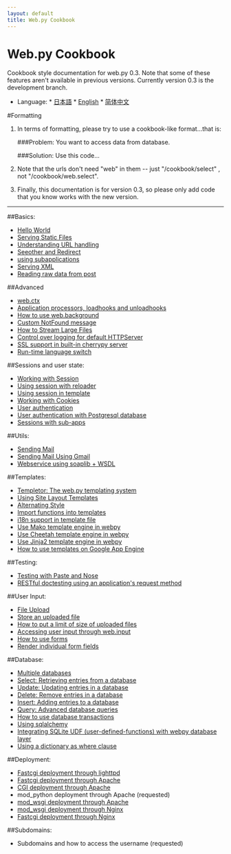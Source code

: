 ```yaml
---
layout: default
title: Web.py Cookbook
---
```


# Web.py Cookbook

Cookbook style documentation for web.py 0.3. Note that some of these features aren't available in previous versions.  Currently version 0.3 is the development branch.
* Language:
      * [日本語](/cookbook/ja)
      * [English](/cookbook)
      * [简体中文](/cookbook/zh-cn)

#Formatting

1. In terms of formatting, please try to use a cookbook-like format...that is:
    
    ###Problem: You want to access data from database.
     
    ###Solution: Use this code...

1. Note that the urls don't need "web" in them -- just "/cookbook/select" , not "/cookbook/web.select".  

1. Finally, this documentation is for version 0.3, so please only add code that you know works with the new version.

-------------------------------------------------

##Basics:
* [Hello World](/cookbook/helloworld)
* [Serving Static File](/cookbook/staticfiles)[s](http://www.dofollownet.com/)
* [Understanding URL handling](/cookbook/url_handling)
* [Seeother and Redirect](/cookbook/redirect+seeother)
* [using subapplications](/cookbook/subapp)
* [Serving XML](/cookbok/xmlfiles)
* [Reading raw data from post](/cookbok/postbasic)


##Advanced
* [web.ctx](/cookbook/ctx)
* [Application processors, loadhooks and unloadhooks](/cookbook/application_processors)
* [How to use web.background](/cookbook/background)
* [Custom NotFound message](/cookbook/custom_notfound)
* [How to Stream Large Files](/cookbook/streaming_large_files)
* [Control over logging for default HTTPServer](/cookbook/logging)
* [SSL support in built-in cherrypy server](/cookbook/ssl)
* [Run-time language switch](/cookbook/runtime-language-switch)

##Sessions and user state:
* [Working with Session](/cookbook/sessions)
* [Using session with reloader](/cookbook/session_with_reloader)
* [Using session in template](/cookbook/session_in_template)
* [Working with Cookies](/cookbook/cookies)
* [User authentication](/cookbook/userauth)
* [User authentication with Postgresql database](/cookbook/userauthpgsql)
* [Sessions with sub-apps](/cookbook/sessions_with_subapp)


##Utils:
* [Sending Mail](/cookbook/sendmail)
* [Sending Mail Using Gmail](/cookbook/sendmail_using_gmail)
* [Webservice using soaplib + WSDL](/cookbook/webservice)

##Templates:
* [Templetor: The web.py templating system](http://webpy.org/docs/0.3/templetor )
* [Using Site Layout Templates](/cookbook/layout_template)
* [Alternating Style](/cookbook/alternating_style)
* [Import functions into templates](/cookbook/template_import)
* [i18n support in template file](/cookbook/i18n_support_in_template_file )
* [Use Mako template engine in webpy](/cookbook/template_mako)
* [Use Cheetah template engine in webpy](/cookbook/template_cheetah)
* [Use Jinja2 template engine in webpy](/cookbook/template_jinja)
* [How to use templates on Google App Engine](/cookbook/templates_on_gae)

##Testing:
* [Testing with Paste and Nose](/cookbook/testing_with_paste_and_nose)
* [RESTful doctesting using an application's request method](/cookbook/restful_doctesting_using_request)

##User Input:
* [File Upload](/cookbook/fileupload)
* [Store an uploaded file](/cookbook/storeupload)
* [How to put a limit of size of uploaded files](/cookbook/limiting_upload_size)
* [Accessing user input through web.input](/cookbook/input)
* [How to use forms](/cookbook/forms)
* [Render individual form fields](/cookbook/form_fields)

##Database:
* [Multiple databases](/cookbook/multidbs)
* [Select: Retrieving entries from a database](/cookbook/select)
* [Update: Updating entries in a database](/cookbook/update)
* [Delete: Remove entries in a database](/cookbook/delete)
* [Insert: Adding entries to a database](/Insert) 
* [Query: Advanced database queries](/cookbook/query)
* [How to use database transactions](/cookbook/transactions)
* [Using sqlalchemy](/cookbook/sqlalchemy)
* [Integrating SQLite UDF (user-defined-functions) with webpy database layer](/cookbook/sqlite-udf)
* [Using a dictionary as where clause](/cookbook/where_dict)


##Deployment:
* [Fastcgi deployment through lighttpd](/cookbook/fastcgi-lighttpd)
* [Fastcgi deployment through Apache](/cookbook/fastcgi-apache) 
* [CGI deployment through Apache](/cookbook/cgi-apache)
* mod_python deployment through Apache (requested)
* [mod_wsgi deployment through Apache](/cookbook/mod_wsgi-apache )
* [mod_wsgi deployment through Nginx](/cookbook/mod_wsgi-nginx )
* [Fastcgi deployment through Nginx](/cookbook/fastcgi-nginx)

##Subdomains:
* Subdomains and how to access the username (requested)
